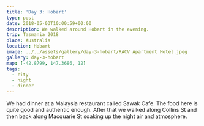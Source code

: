 ```yaml
---
title: 'Day 3: Hobart'
type: post
date: 2018-05-03T10:00:59+00:00
description: We walked around Hobart in the evening.
trip: Tasmania 2018
place: Australia
location: Hobart
image: ../../assets/gallery/day-3-hobart/RACV Apartment Hotel.jpeg
gallery: day-3-hobart
map: [-42.8799, 147.3686, 12]
tags:
  - city
  - night
  - dinner
---
```


We had dinner at a Malaysia restaurant called Sawak Cafe. The food here is quite good and authentic enough. After that we walked along Collins St and then back along Macquarie St soaking up the night air and atmosphere.
